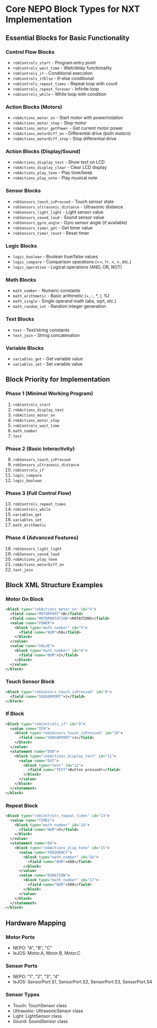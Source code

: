 # Core NEPO Block Types for NXT Implementation

## Essential Blocks for Basic Functionality

### Control Flow Blocks
- `robControls_start` - Program entry point
- `robControls_wait_time` - Wait/delay functionality
- `robControls_if` - Conditional execution
- `robControls_ifElse` - If-else conditional
- `robControls_repeat_times` - Repeat loop with count
- `robControls_repeat_forever` - Infinite loop
- `robControls_while` - While loop with condition

### Action Blocks (Motors)
- `robActions_motor_on` - Start motor with power/rotation
- `robActions_motor_stop` - Stop motor
- `robActions_motor_getPower` - Get current motor power
- `robActions_motorDiff_on` - Differential drive (both motors)
- `robActions_motorDiff_stop` - Stop differential drive

### Action Blocks (Display/Sound)
- `robActions_display_text` - Show text on LCD
- `robActions_display_clear` - Clear LCD display
- `robActions_play_tone` - Play tone/beep
- `robActions_play_note` - Play musical note

### Sensor Blocks
- `robSensors_touch_isPressed` - Touch sensor state
- `robSensors_ultrasonic_distance` - Ultrasonic distance
- `robSensors_light_light` - Light sensor value
- `robSensors_sound_loud` - Sound sensor value
- `robSensors_gyro_angle` - Gyro sensor angle (if available)
- `robSensors_timer_get` - Get timer value
- `robSensors_timer_reset` - Reset timer

### Logic Blocks
- `logic_boolean` - Boolean true/false values
- `logic_compare` - Comparison operations (==, !=, <, >, etc.)
- `logic_operation` - Logical operations (AND, OR, NOT)

### Math Blocks
- `math_number` - Numeric constants
- `math_arithmetic` - Basic arithmetic (+, -, *, /, %)
- `math_single` - Single operand math (abs, sqrt, etc.)
- `math_random_int` - Random integer generation

### Text Blocks
- `text` - Text/string constants
- `text_join` - String concatenation

### Variable Blocks
- `variables_get` - Get variable value
- `variables_set` - Set variable value

## Block Priority for Implementation

### Phase 1 (Minimal Working Program)
1. `robControls_start`
2. `robActions_display_text`
3. `robActions_motor_on`
4. `robActions_motor_stop`
5. `robControls_wait_time`
6. `math_number`
7. `text`

### Phase 2 (Basic Interactivity)
8. `robSensors_touch_isPressed`
9. `robSensors_ultrasonic_distance`
10. `robControls_if`
11. `logic_compare`
12. `logic_boolean`

### Phase 3 (Full Control Flow)
13. `robControls_repeat_times`
14. `robControls_while`
15. `variables_get`
16. `variables_set`
17. `math_arithmetic`

### Phase 4 (Advanced Features)
18. `robSensors_light_light`
19. `robSensors_sound_loud`
20. `robActions_play_tone`
21. `robActions_motorDiff_on`
22. `text_join`

## Block XML Structure Examples

### Motor On Block
```xml
<block type="robActions_motor_on" id="4">
  <field name="MOTORPORT">B</field>
  <field name="MOTORROTATION">ROTATIONS</field>
  <value name="POWER">
    <block type="math_number" id="5">
      <field name="NUM">50</field>
    </block>
  </value>
  <value name="VALUE">
    <block type="math_number" id="6">
      <field name="NUM">1</field>
    </block>
  </value>
</block>
```

### Touch Sensor Block
```xml
<block type="robSensors_touch_isPressed" id="8">
  <field name="SENSORPORT">1</field>
</block>
```

### If Block
```xml
<block type="robControls_if" id="9">
  <value name="IF0">
    <block type="robSensors_touch_isPressed" id="10">
      <field name="SENSORPORT">1</field>
    </block>
  </value>
  <statement name="DO0">
    <block type="robActions_display_text" id="11">
      <value name="OUT">
        <block type="text" id="12">
          <field name="TEXT">Button pressed!</field>
        </block>
      </value>
    </block>
  </statement>
</block>
```

### Repeat Block
```xml
<block type="robControls_repeat_times" id="13">
  <value name="TIMES">
    <block type="math_number" id="14">
      <field name="NUM">5</field>
    </block>
  </value>
  <statement name="DO">
    <block type="robActions_play_tone" id="15">
      <value name="FREQUENCY">
        <block type="math_number" id="16">
          <field name="NUM">440</field>
        </block>
      </value>
      <value name="DURATION">
        <block type="math_number" id="17">
          <field name="NUM">500</field>
        </block>
      </value>
    </block>
  </statement>
</block>
```

## Hardware Mapping

### Motor Ports
- NEPO: "A", "B", "C"
- leJOS: Motor.A, Motor.B, Motor.C

### Sensor Ports
- NEPO: "1", "2", "3", "4"
- leJOS: SensorPort.S1, SensorPort.S2, SensorPort.S3, SensorPort.S4

### Sensor Types
- Touch: TouchSensor class
- Ultrasonic: UltrasonicSensor class
- Light: LightSensor class
- Sound: SoundSensor class
